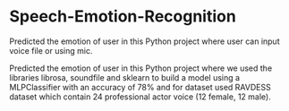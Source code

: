 # Speech-Emotion-Recognition
Predicted the emotion of user in this Python project where user can input voice file or using mic.

Predicted the emotion of user in this Python project where
we used the libraries librosa, soundfile and sklearn to build
a model using a MLPClassifier with an accuracy of 78%
and for dataset used RAVDESS dataset which contain 24
professional actor voice (12 female, 12 male).

